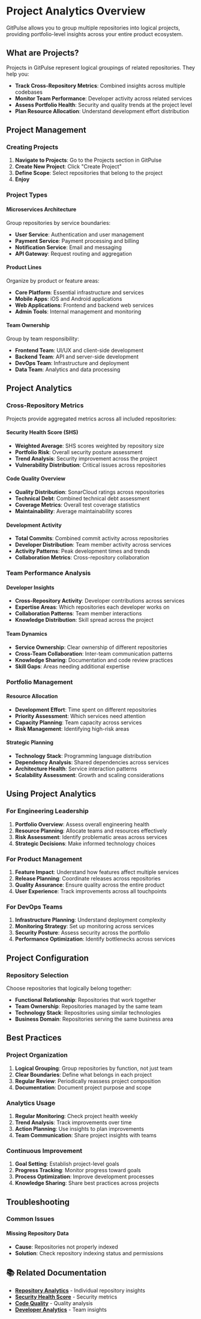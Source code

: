 # Project Analytics Overview

GitPulse allows you to group multiple repositories into logical projects, providing portfolio-level insights across your entire product ecosystem.

## What are Projects?

Projects in GitPulse represent logical groupings of related repositories. They help you:

- **Track Cross-Repository Metrics**: Combined insights across multiple codebases
- **Monitor Team Performance**: Developer activity across related services
- **Assess Portfolio Health**: Security and quality trends at the project level
- **Plan Resource Allocation**: Understand development effort distribution

## Project Management

### Creating Projects

1. **Navigate to Projects**: Go to the Projects section in GitPulse
2. **Create New Project**: Click "Create Project"
3. **Define Scope**: Select repositories that belong to the project
4. **Enjoy**

### Project Types

#### Microservices Architecture
Group repositories by service boundaries:

- **User Service**: Authentication and user management
- **Payment Service**: Payment processing and billing
- **Notification Service**: Email and messaging
- **API Gateway**: Request routing and aggregation

#### Product Lines
Organize by product or feature areas:

- **Core Platform**: Essential infrastructure and services
- **Mobile Apps**: iOS and Android applications
- **Web Applications**: Frontend and backend web services
- **Admin Tools**: Internal management and monitoring

#### Team Ownership
Group by team responsibility:

- **Frontend Team**: UI/UX and client-side development
- **Backend Team**: API and server-side development
- **DevOps Team**: Infrastructure and deployment
- **Data Team**: Analytics and data processing

## Project Analytics

### Cross-Repository Metrics

Projects provide aggregated metrics across all included repositories:

#### Security Health Score (SHS)

- **Weighted Average**: SHS scores weighted by repository size
- **Portfolio Risk**: Overall security posture assessment
- **Trend Analysis**: Security improvement across the project
- **Vulnerability Distribution**: Critical issues across repositories

#### Code Quality Overview

- **Quality Distribution**: SonarCloud ratings across repositories
- **Technical Debt**: Combined technical debt assessment
- **Coverage Metrics**: Overall test coverage statistics
- **Maintainability**: Average maintainability scores

#### Development Activity

- **Total Commits**: Combined commit activity across repositories
- **Developer Distribution**: Team member activity across services
- **Activity Patterns**: Peak development times and trends
- **Collaboration Metrics**: Cross-repository collaboration

### Team Performance Analysis

#### Developer Insights

- **Cross-Repository Activity**: Developer contributions across services
- **Expertise Areas**: Which repositories each developer works on
- **Collaboration Patterns**: Team member interactions
- **Knowledge Distribution**: Skill spread across the project

#### Team Dynamics

- **Service Ownership**: Clear ownership of different repositories
- **Cross-Team Collaboration**: Inter-team communication patterns
- **Knowledge Sharing**: Documentation and code review practices
- **Skill Gaps**: Areas needing additional expertise

### Portfolio Management

#### Resource Allocation

- **Development Effort**: Time spent on different repositories
- **Priority Assessment**: Which services need attention
- **Capacity Planning**: Team capacity across services
- **Risk Management**: Identifying high-risk areas

#### Strategic Planning

- **Technology Stack**: Programming language distribution
- **Dependency Analysis**: Shared dependencies across services
- **Architecture Health**: Service interaction patterns
- **Scalability Assessment**: Growth and scaling considerations

## Using Project Analytics

### For Engineering Leadership

1. **Portfolio Overview**: Assess overall engineering health
2. **Resource Planning**: Allocate teams and resources effectively
3. **Risk Assessment**: Identify problematic areas across services
4. **Strategic Decisions**: Make informed technology choices

### For Product Management

1. **Feature Impact**: Understand how features affect multiple services
2. **Release Planning**: Coordinate releases across repositories
3. **Quality Assurance**: Ensure quality across the entire product
4. **User Experience**: Track improvements across all touchpoints

### For DevOps Teams

1. **Infrastructure Planning**: Understand deployment complexity
2. **Monitoring Strategy**: Set up monitoring across services
3. **Security Posture**: Assess security across the portfolio
4. **Performance Optimization**: Identify bottlenecks across services

## Project Configuration

### Repository Selection

Choose repositories that logically belong together:

- **Functional Relationship**: Repositories that work together
- **Team Ownership**: Repositories managed by the same team
- **Technology Stack**: Repositories using similar technologies
- **Business Domain**: Repositories serving the same business area




## Best Practices

### Project Organization

1. **Logical Grouping**: Group repositories by function, not just team
2. **Clear Boundaries**: Define what belongs in each project
3. **Regular Review**: Periodically reassess project composition
4. **Documentation**: Document project purpose and scope

### Analytics Usage

1. **Regular Monitoring**: Check project health weekly
2. **Trend Analysis**: Track improvements over time
3. **Action Planning**: Use insights to plan improvements
4. **Team Communication**: Share project insights with teams

### Continuous Improvement

1. **Goal Setting**: Establish project-level goals
2. **Progress Tracking**: Monitor progress toward goals
3. **Process Optimization**: Improve development processes
4. **Knowledge Sharing**: Share best practices across projects

## Troubleshooting

### Common Issues

#### Missing Repository Data

- **Cause**: Repositories not properly indexed
- **Solution**: Check repository indexing status and permissions



## 📚 Related Documentation

- **[Repository Analytics](../repositories/overview.md)** - Individual repository insights
- **[Security Health Score](../repositories/security-health-score.md)** - Security metrics
- **[Code Quality](../repositories/sonarcloud-metrics.md)** - Quality analysis
- **[Developer Analytics](../developers/overview.md)** - Team insights 